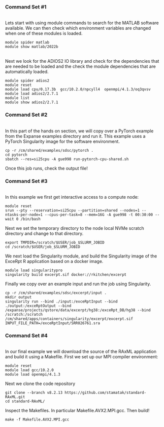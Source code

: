 ### Command Set #1 ###
<br>
Lets start with using module commands to search for the MATLAB software available. We can then check which environment variables are changed when one of these modules is loaded.

```
module spider matlab
module show matlab/2022b
```

<br>
Next we look for the ADIOS2 IO library and check for the dependencies that are needed to be loaded and the check the module dependencies that are automatically loaded.

```
module spider adios2
module reset
module load cpu/0.17.3b  gcc/10.2.0/npcyll4  openmpi/4.1.3/oq3qvsv
module load adios2/2.7.1
module list
module show adios2/2.7.1
```

### Command Set #2 ###
<br>
In this part of the hands on section, we will copy over a PyTorch example from the Expanse examples directory and run it. This example uses a PyTorch Singularity image for the software environment.

```
cp -r /cm/shared/examples/sdsc/pytorch .
cd pytorch
sbatch --res=si25cpu -A gue998 run-pytorch-cpu-shared.sh
```
Once this job runs, check the output file!

### Command Set #3 ###
<br> 
In this example we first get interactive access to a compute node:

```
module reset
srun --pty --reservation=si25cpu --partition=shared --nodes=1 --ntasks-per-node=1 --cpus-per-task=8 --mem=16G -A gue998 -t 00:30:00 --wait 0 /bin/bash
```
Next we set the temporary directory to the node local NVMe scratch directory and change to that directory.

```
export TMPDIR=/scratch/$USER/job_$SLURM_JOBID
cd /scratch/$USER/job_$SLURM_JOBID
```

We next load the Singularity module, and build the Singularity image of the ExceRpt R application based on a docker image.

```
module load singularitypro
singularity build excerpt.sif docker://rkitchen/excerpt
```

Finally we copy over an example input and run the job using Singularity.

```
cp -r /cm/shared/examples/sdsc/excerpt/input .
mkdir output
singularity run --bind ./input:/exceRptInput --bind ./output:/exceRptOutput --bind /expanse/projects/qstore/data/excerpt/hg38:/exceRpt_DB/hg38 --bind /scratch:/scratch /cm/shared/apps/containers/singularity/excerpt/excerpt.sif INPUT_FILE_PATH=/exceRptInput/SRR026761.sra
```

### Command Set #4 ###
<br> 
In our final example we will download the source of the RAxML application and build it using a Makefile. First we set up our MPI compiler environment:

```
module reset
module load gcc/10.2.0
module load openmpi/4.1.3
```

Next we clone the code repository

```
git clone --branch v8.2.13 https://github.com/stamatak/standard-RAxML.git
cd standard-RAxML/
```

Inspect the Makefiles. In particular Makefile.AVX2.MPI.gcc. Then build!

```
make -f Makefile.AVX2.MPI.gcc
```
